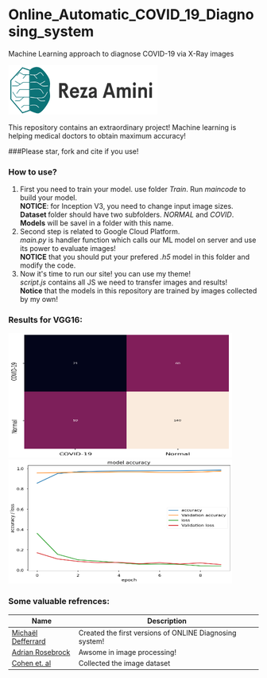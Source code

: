 # Online_Automatic_COVID_19_Diagnosing_system
Machine Learning approach to diagnose COVID-19 via X-Ray images

<img src="https://github.com/magnumical/Online_Automatic_COVID_19_Diagnosing_system/blob/master/logom.png" data-canonical-src="https://imreza.ir" width="300" height="100" />

This repository contains an extraordinary project! Machine learning is helping medical doctors to obtain maximum accuracy! 

###Please star, fork and cite if you use!

### How to use?
1. First you need to train your model. use folder _Train_. Run _maincode_ to build your model.<br>
<b>NOTICE</b>: for Inception V3, you need to change input image sizes. <br>
<b>Dataset </b> folder should have two subfolders. _NORMAL_ and _COVID_. <br>
<b>Models</b> will be savel in a folder with this name. 
2. Second step is related to Google Cloud Platform. <br>
_main.py_ is handler function which calls our ML model on server and use its power to evaluate images! <br>
<b>NOTICE</b> that you should put your prefered _.h5_ model in this folder and modify the code.
3. Now it's time to run our site! you can use my theme! <br>
_script.js_ contains all JS we need to transfer images and results!
<br> <b>Notice</b> that the models in this repository are trained by images collected by my own!

### Results for VGG16:
<img src="https://github.com/magnumical/Online_Automatic_COVID_19_Diagnosing_system/blob/master/img/confusinVGG16.png" data-canonical-src="https://imreza.ir" width="450" height="250" />
<img src="https://github.com/magnumical/Online_Automatic_COVID_19_Diagnosing_system/blob/master/img/historyvgg16.png" data-canonical-src="https://imreza.ir" width="450" height="250" />


### Some valuable refrences:
| Name | Description |
| --- | --- |
| [Michaël Defferrard](https://github.com/mantasbandonis/covid19-classification)| Created the first versions of ONLINE Diagnosing system! |
| [Adrian Rosebrock](https://www.pyimagesearch.com/2020/03/16/detecting-covid-19-in-x-ray-images-with-keras-tensorflow-and-deep-learning/) | Awsome in image processing!|
| [Cohen et. al](https://github.com/ieee8023/covid-chestxray-dataset) | Collected the image dataset|


